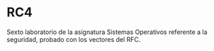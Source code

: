 RC4
===

Sexto laboratorio de la asignatura Sistemas Operativos referente a la seguridad, probado con los vectores del RFC.
